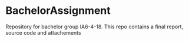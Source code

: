 # BachelorAssignment
Repository for bachelor group IA6-4-18. This repo contains a final report, source code and attachements
